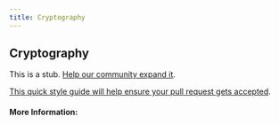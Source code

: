 ```yaml
---
title: Cryptography
---
```


## Cryptography

This is a stub. [Help our community expand it](https://github.com/freeCodeCamp/guide-articles/tree/master/articles/Security/Cryptography/index.md).

[This quick style guide will help ensure your pull request gets accepted](https://github.com/freeCodeCamp/guide-articles/blob/master/README.md).

<!-- The article goes here, in GitHub-flavored Markdown. Feel free to add YouTube videos, images, and CodePen/JSBin embeds  -->

#### More Information:
<!-- Please add any articles you think might be helpful to read before writing the article -->


